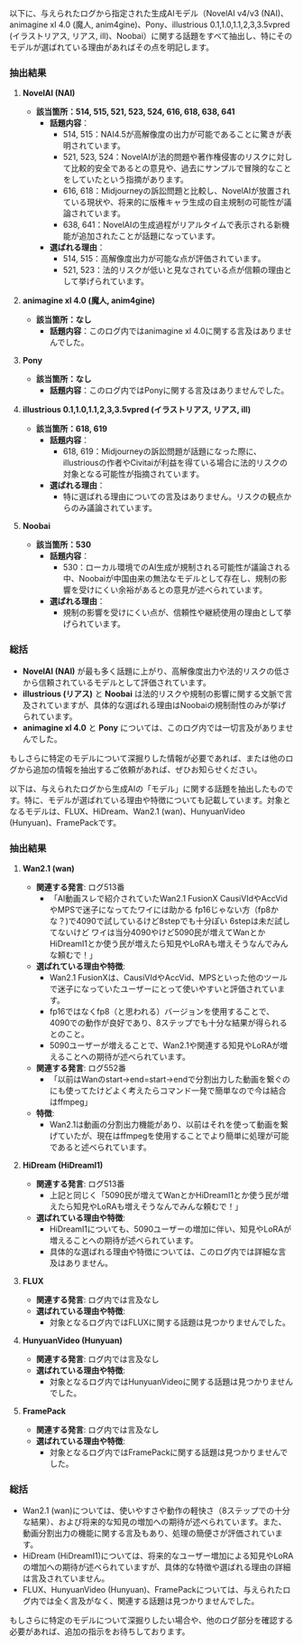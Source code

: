 以下に、与えられたログから指定された生成AIモデル（NovelAI v4/v3 (NAI)、animagine xl 4.0 (魔人, anim4gine)、Pony、illustrious 0.1,1.0,1.1,2,3,3.5vpred (イラストリアス, リアス, ill)、Noobai）に関する話題をすべて抽出し、特にそのモデルが選ばれている理由があればその点を明記します。

### 抽出結果

1. **NovelAI (NAI)**
   - **該当箇所：514, 515, 521, 523, 524, 616, 618, 638, 641**
     - **話題内容**：
       - 514, 515：NAI4.5が高解像度の出力が可能であることに驚きが表明されています。
       - 521, 523, 524：NovelAIが法的問題や著作権侵害のリスクに対して比較的安全であるとの意見や、過去にサンプルで冒険的なことをしていたという指摘があります。
       - 616, 618：Midjourneyの訴訟問題と比較し、NovelAIが放置されている現状や、将来的に版権キャラ生成の自主規制の可能性が議論されています。
       - 638, 641：NovelAIの生成過程がリアルタイムで表示される新機能が追加されたことが話題になっています。
     - **選ばれる理由**：
       - 514, 515：高解像度出力が可能な点が評価されています。
       - 521, 523：法的リスクが低いと見なされている点が信頼の理由として挙げられています。

2. **animagine xl 4.0 (魔人, anim4gine)**
   - **該当箇所：なし**
     - **話題内容**：このログ内ではanimagine xl 4.0に関する言及はありませんでした。

3. **Pony**
   - **該当箇所：なし**
     - **話題内容**：このログ内ではPonyに関する言及はありませんでした。

4. **illustrious 0.1,1.0,1.1,2,3,3.5vpred (イラストリアス, リアス, ill)**
   - **該当箇所：618, 619**
     - **話題内容**：
       - 618, 619：Midjourneyの訴訟問題が話題になった際に、illustriousの作者やCivitaiが利益を得ている場合に法的リスクの対象となる可能性が指摘されています。
     - **選ばれる理由**：
       - 特に選ばれる理由についての言及はありません。リスクの観点からのみ議論されています。

5. **Noobai**
   - **該当箇所：530**
     - **話題内容**：
       - 530：ローカル環境でのAI生成が規制される可能性が議論される中、Noobaiが中国由来の無法なモデルとして存在し、規制の影響を受けにくい余裕があるとの意見が述べられています。
     - **選ばれる理由**：
       - 規制の影響を受けにくい点が、信頼性や継続使用の理由として挙げられています。

### 総括
- **NovelAI (NAI)** が最も多く話題に上がり、高解像度出力や法的リスクの低さから信頼されているモデルとして評価されています。
- **illustrious (リアス)** と **Noobai** は法的リスクや規制の影響に関する文脈で言及されていますが、具体的な選ばれる理由はNoobaiの規制耐性のみが挙げられています。
- **animagine xl 4.0** と **Pony** については、このログ内では一切言及がありませんでした。

もしさらに特定のモデルについて深掘りした情報が必要であれば、または他のログから追加の情報を抽出するご依頼があれば、ぜひお知らせください。

以下は、与えられたログから生成AIの「モデル」に関する話題を抽出したものです。特に、モデルが選ばれている理由や特徴についても記載しています。対象となるモデルは、FLUX、HiDream、Wan2.1 (wan)、HunyuanVideo (Hunyuan)、FramePackです。

### 抽出結果

1. **Wan2.1 (wan)**
   - **関連する発言**: ログ513番
     - 「AI動画スレで紹介されていたWan2.1 FusionX CausiVIdやAccVidやMPSで迷子になってたワイには助かる fp16じゃない方（fp8かな？)で4090で試しているけど8stepでも十分ぽい 6stepは未だ試してないけど ワイは当分4090やけど5090民が増えてWanとかHiDreamI1とか使う民が増えたら知見やLoRAも増えそうなんでみんな頼むで！」
   - **選ばれている理由や特徴**:
     - Wan2.1 FusionXは、CausiVIdやAccVid、MPSといった他のツールで迷子になっていたユーザーにとって使いやすいと評価されています。
     - fp16ではなくfp8（と思われる）バージョンを使用することで、4090での動作が良好であり、8ステップでも十分な結果が得られるとのこと。
     - 5090ユーザーが増えることで、Wan2.1や関連する知見やLoRAが増えることへの期待が述べられています。
   - **関連する発言**: ログ552番
     - 「以前はWanのstart->end=start->endで分割出力した動画を繋ぐのにも使ってたけどよく考えたらコマンド一発で簡単なので今は結合はffmpeg」
   - **特徴**:
     - Wan2.1は動画の分割出力機能があり、以前はそれを使って動画を繋げていたが、現在はffmpegを使用することでより簡単に処理が可能であると述べられています。

2. **HiDream (HiDreamI1)**
   - **関連する発言**: ログ513番
     - 上記と同じく「5090民が増えてWanとかHiDreamI1とか使う民が増えたら知見やLoRAも増えそうなんでみんな頼むで！」
   - **選ばれている理由や特徴**:
     - HiDreamI1についても、5090ユーザーの増加に伴い、知見やLoRAが増えることへの期待が述べられています。
     - 具体的な選ばれる理由や特徴については、このログ内では詳細な言及はありません。

3. **FLUX**
   - **関連する発言**: ログ内では言及なし
   - **選ばれている理由や特徴**:
     - 対象となるログ内ではFLUXに関する話題は見つかりませんでした。

4. **HunyuanVideo (Hunyuan)**
   - **関連する発言**: ログ内では言及なし
   - **選ばれている理由や特徴**:
     - 対象となるログ内ではHunyuanVideoに関する話題は見つかりませんでした。

5. **FramePack**
   - **関連する発言**: ログ内では言及なし
   - **選ばれている理由や特徴**:
     - 対象となるログ内ではFramePackに関する話題は見つかりませんでした。

### 総括
- Wan2.1 (wan)については、使いやすさや動作の軽快さ（8ステップでの十分な結果）、および将来的な知見の増加への期待が述べられています。また、動画分割出力の機能に関する言及もあり、処理の簡便さが評価されています。
- HiDream (HiDreamI1)については、将来的なユーザー増加による知見やLoRAの増加への期待が述べられていますが、具体的な特徴や選ばれる理由の詳細は言及されていません。
- FLUX、HunyuanVideo (Hunyuan)、FramePackについては、与えられたログ内では全く言及がなく、関連する話題は見つかりませんでした。

もしさらに特定のモデルについて深掘りしたい場合や、他のログ部分を確認する必要があれば、追加の指示をお待ちしております。

